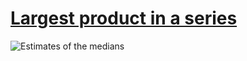 # [Largest product in a series][0]

![Estimates of the medians][1]

[0]: https://projecteuler.net/problem=8
[1]: https://rawgit.com/japaric/euler_criterion.rs/master/plots/008.svg
